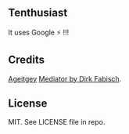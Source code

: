## Tenthusiast

It uses Google ⚡ !!!

## Credits

[Ageitgey](https://github.com/ageitgey/amplify)
[Mediator by Dirk Fabisch](https://github.com/dirkfabisch/mediator).

## License

MIT. See LICENSE file in repo.
